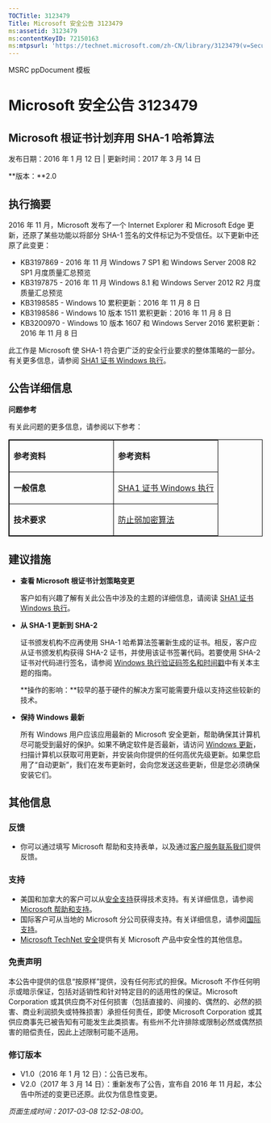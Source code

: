 ```yaml
---
TOCTitle: 3123479
Title: Microsoft 安全公告 3123479
ms:assetid: 3123479
ms:contentKeyID: 72150163
ms:mtpsurl: 'https://technet.microsoft.com/zh-CN/library/3123479(v=Security.10)'
---
```


MSRC ppDocument 模板

Microsoft 安全公告 3123479
==========================

Microsoft 根证书计划弃用 SHA-1 哈希算法
---------------------------------------

发布日期：2016 年 1 月 12 日 | 更新时间：2017 年 3 月 14 日

**版本：**2.0

执行摘要
--------

2016 年 11 月，Microsoft 发布了一个 Internet Explorer 和 Microsoft Edge 更新，还原了某些功能以将部分 SHA-1 签名的文件标记为不受信任。以下更新中还原了此变更：

-   KB3197869 - 2016 年 11 月 Windows 7 SP1 和 Windows Server 2008 R2 SP1 月度质量汇总预览
-   KB3197875 - 2016 年 11 月 Windows 8.1 和 Windows Server 2012 R2 月度质量汇总预览
-   KB3198585 - Windows 10 累积更新：2016 年 11 月 8 日
-   KB3198586 - Windows 10 版本 1511 累积更新：2016 年 11 月 8 日
-   KB3200970 - Windows 10 版本 1607 和 Windows Server 2016 累积更新：2016 年 11 月 8 日

此工作是 Microsoft 使 SHA-1 符合更广泛的安全行业要求的整体策略的一部分。有关更多信息，请参阅 [SHA1 证书 Windows 执行](https://aka.ms/sha1)。

公告详细信息
------------

**问题参考**

有关此问题的更多信息，请参阅以下参考：

<p> </p>
<table style="border:1px solid black;">
<colgroup>
<col width="50%" />
<col width="50%" />
</colgroup>
<tbody>
<tr class="odd">
<td style="border:1px solid black;"><p><strong>参考资料</strong></p></td>
<td style="border:1px solid black;"><p><strong>参考资料</strong></p></td>
</tr>  
<tr class="even">
<td style="border:1px solid black;"><p><strong>一般信息</strong></p></td>
<td style="border:1px solid black;"><p><a href="https://aka.ms/sha1">SHA1 证书 Windows 执行</a></p></td>
</tr>  
<tr class="odd">
<td style="border:1px solid black;"><p><strong>技术要求</strong></p></td>
<td style="border:1px solid black;"><p><a href="https://technet.microsoft.com/zh-cn/library/dn375961.aspx">防止弱加密算法</a></p></td>
</tr>  
</tbody>  
</table>
  
建议措施  
--------
  
<span id="sectionToggle2"></span>  
-   **查看 Microsoft 根证书计划策略变更**
  
    客户如有兴趣了解有关此公告中涉及的主题的详细信息，请阅读 [SHA1 证书 Windows 执行](https://aka.ms/sha1)。
  
-   **从 SHA-1 更新到 SHA-2**
  
    证书颁发机构不应再使用 SHA-1 哈希算法签署新生成的证书。相反，客户应从证书颁发机构获得 SHA-2 证书，并使用该证书签署代码。若要使用 SHA-2 证书对代码进行签名，请参阅 [Windows 执行验证码签名和时间戳](https://aka.ms/sha1)中有关本主题的指南。
  
    **操作的影响：**较早的基于硬件的解决方案可能需要升级以支持这些较新的技术。
  
-   **保持 Windows 最新**
  
    所有 Windows 用户应该应用最新的 Microsoft 安全更新，帮助确保其计算机尽可能受到最好的保护。如果不确定软件是否最新，请访问 [Windows 更新](https://windowsupdate.microsoft.com/)，扫描计算机以获取可用更新，并安装向你提供的任何高优先级更新。如果您启用了“自动更新”，我们在发布更新时，会向您发送这些更新，但是您必须确保安装它们。
  
其他信息  
--------
  
<span id="sectionToggle3"></span>  
### 反馈
  
-   你可以通过填写 Microsoft 帮助和支持表单，以及通过[客户服务联系我们](https://support.microsoft.com/zh-cn/kb/?scid=sw;en;1257&amp;showpage=1&amp;ws=technet&amp;sd=tech)提供反馈。
  
### 支持
  
-   美国和加拿大的客户可以从[安全支持](https://go.microsoft.com/fwlink/?linkid=21131)获得技术支持。有关详细信息，请参阅 [Microsoft 帮助和支持](https://support.microsoft.com/zh-cn/)。  
-   国际客户可从当地的 Microsoft 分公司获得支持。有关详细信息，请参阅[国际支持](https://go.microsoft.com/fwlink/?linkid=21155)。  
-   [Microsoft TechNet 安全](https://go.microsoft.com/fwlink/?linkid=21132)提供有关 Microsoft 产品中安全性的其他信息。
  
### 免责声明
  
本公告中提供的信息“按原样”提供，没有任何形式的担保。Microsoft 不作任何明示或暗示保证，包括对适销性和针对特定目的的适用性的保证。Microsoft Corporation 或其供应商不对任何损害（包括直接的、间接的、偶然的、必然的损害、商业利润损失或特殊损害）承担任何责任，即使 Microsoft Corporation 或其供应商事先已被告知有可能发生此类损害。有些州不允许排除或限制必然或偶然损害的赔偿责任，因此上述限制可能不适用。
  
### 修订版本
  
-   V1.0（2016 年 1 月 12 日）：公告已发布。  
-   V2.0（2017 年 3 月 14 日）：重新发布了公告，宣布自 2016 年 11 月起，本公告中所述的变更已还原。此仅为信息性变更。
  
*页面生成时间：2017-03-08 12:52-08:00。*
